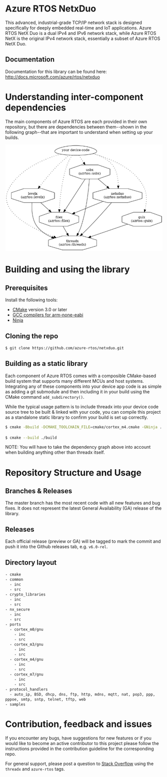 # Azure RTOS NetxDuo

This advanced, industrial-grade TCP/IP network stack is designed specifically for deeply embedded real-time and IoT applications. Azure RTOS NetX Duo is a dual IPv4 and IPv6 network stack, while Azure RTOS NetX is the original IPv4 network stack, essentially a subset of Azure RTOS NetX Duo.

## Documentation

Documentation for this library can be found here: http://docs.microsoft.com/azure/rtos/netxduo

# Understanding inter-component dependencies

The main components of Azure RTOS are each provided in their own repository, but there are dependencies between them--shown in the following graph--that are important to understand when setting up your builds.

![dependency graph](docs/deps.png)

# Building and using the library

## Prerequisites

Install the following tools:

* [CMake](https://cmake.org/download/) version 3.0 or later
* [GCC compilers for arm-none-eabi](https://developer.arm.com/tools-and-software/open-source-software/developer-tools/gnu-toolchain/gnu-rm/downloads)
* [Ninja](https://ninja-build.org/)

## Cloning the repo

```bash
$ git clone https://github.com/azure-rtos/netxduo.git
```

## Building as a static library

Each component of Azure RTOS comes with a composible CMake-based build system that supports many different MCUs and host systems. Integrating any of these components into your device app code is as simple as adding a git submodule and then including it in your build using the CMake command `add_subdirectory()`.

While the typical usage pattern is to include threadx into your device code source tree to be built & linked with your code, you can compile this project as a standalone static library to confirm your build is set up correctly.

```bash
$ cmake -Bbuild -DCMAKE_TOOLCHAIN_FILE=cmake/cortex_m4.cmake -GNinja .

$ cmake --build ./build
```

NOTE: You will have to take the dependency graph above into account when building anything other than threadx itself.

# Repository Structure and Usage

## Branches & Releases

The master branch has the most recent code with all new features and bug fixes. It does not represent the latest General Availability (GA) release of the library.

## Releases

Each official release (preview or GA) will be tagged to mark the commit and push it into the Github releases tab, e.g. `v6.0-rel`.

## Directory layout

```
- cmake
- common
  - inc
  - src
- crypto_libraries
  - inc
  - src
- nx_secure
  - inc
  - src
- ports
  - cortex_m0/gnu
    - inc
    - src
  - cortex_m3/gnu
    - inc
    - src
  - cortex_m4/gnu
    - inc
    - src
  - cortex_m7/gnu
    - inc
    - src
- protocol_handlers
  - auto_ip, BSD, dhcp, dns, ftp, http, mdns, mqtt, nat, pop3, ppp, pppoe, smtp, sntp, telnet, tftp, web
- samples
```

# Contribution, feedback and issues

If you encounter any bugs, have suggestions for new features or if you would like to become an active contributor to this project please follow the instructions provided in the contribution guideline for the corresponding repo.

For general support, please post a question to [Stack Overflow](http://stackoverflow.com/questions/tagged/azure-rtos+threadx) using the `threadx` and `azure-rtos` tags.
